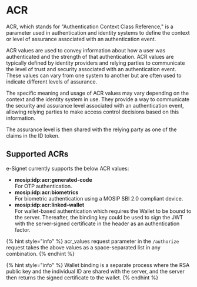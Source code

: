 # ACR

ACR, which stands for "Authentication Context Class Reference," is a parameter used in authentication and identity systems to define the context or level of assurance associated with an authentication event.&#x20;

ACR values are used to convey information about how a user was authenticated and the strength of that authentication. ACR values are typically defined by identity providers and relying parties to communicate the level of trust and security associated with an authentication event. These values can vary from one system to another but are often used to indicate different levels of assurance.

The specific meaning and usage of ACR values may vary depending on the context and the identity system in use. They provide a way to communicate the security and assurance level associated with an authentication event, allowing relying parties to make access control decisions based on this information.

The assurance level is then shared with the relying party as one of the claims in the ID token.

## Supported ACRs

e-Signet currently supports the below ACR values:

* **mosip:idp:acr:generated-code**\
  For OTP authentication.
* **mosip:idp:acr:biometrics**\
  For biometric authentication using a MOSIP SBI 2.0 compliant device.
* **mosip:idp:acr:linked-wallet**\
  For wallet-based authentication which requires the Wallet to be bound to the server. Thereafter, the binding key could be used to sign the JWT with the server-signed certificate in the header as an authentication factor.

{% hint style="info" %}
acr\_values request parameter in the `/authorize` request takes the above values as a space-separated list in any combination.
{% endhint %}

{% hint style="info" %}
Wallet binding is a separate process where the RSA public key and the individual ID are shared with the server, and the server then returns the signed certificate to the wallet.
{% endhint %}
